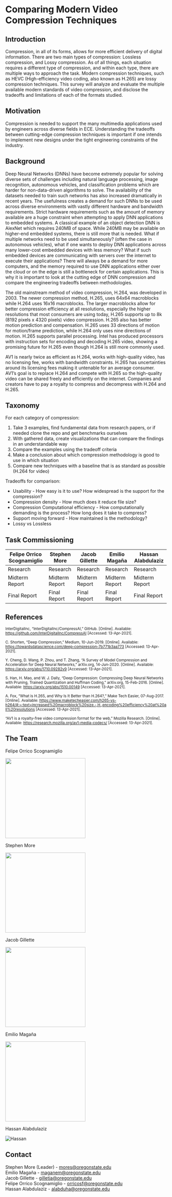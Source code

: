 # Comparing Modern Video Compression Techniques

## Introduction

Compression, in all of its forms, allows for more efficient delivery of digital information. There are two main types of compression: Lossless compression, and Lossy compression. As of all things, each situation requires a different type of compression, and within each type, there are multiple ways to approach the task. Modern compression techniques, such as HEVC (High-efficiency video coding, also known as H.265) are lossy compression techniques. This survey will analyze and evaluate the multiple available modern standards of video compression, and disclose the tradeoffs and limitations of each of the formats studied.

## Motivation

Compression is needed to support the many multimedia applications used by engineers across diverse fields in ECE. Understanding the tradeoffs between cutting-edge compression techniques is important if one intends to implement new designs under the tight engineering constraints of the industry.

## Background

Deep Neural Networks (DNNs) have become extremely popular for solving diverse sets of challenges including natural language processing, image recognition, autonomous vehicles, and classification problems which are harder for non-data-driven algorithms to solve. The availability of the datasets needed to train such networks has also increased dramatically in recent years. The usefulness creates a demand for such DNNs to be used across diverse environments with vastly different hardware and bandwidth requirements. Strict hardware requirements such as the amount of memory available are a huge constraint when attempting to apply DNN applications to embedded systems. A classical example of an object detection DNN is AlexNet which requires 240MB of space. While 240MB may be available on higher-end embedded systems, there is still more that is needed. What if multiple networks need to be used simultaneously? (often the case in autonomous vehicles), what if one wants to deploy DNN applications across many lower-cost embedded devices with less memory? What if such embedded devices are communicating with servers over the internet to execute their applications? There will always be a demand for more computers, and the memory required to use DNN applications either over the cloud or on the edge is still a bottleneck for certain applications. This is why it is important to look at the cutting edge of DNN compression and compare the engineering tradeoffs between methodologies.

The old mainstream method of video compression, H.264, was developed in 2003. The newer compression method, H.265, uses 64x64 macroblocks while H.264 uses 16x16 macroblocks. The larger macroblocks allow for better compression efficiency at all resolutions, especially the higher resolutions that most consumers are using today, H.265 supports up to 8k (8192 pixels x 4320 pixels) video compression. H.265 also has better motion prediction and compensation. H.265 uses 33 directions of motion for motion/frame prediction, while H.264 only uses nine directions of motion. H.265 supports parallel processing. Intel has produced processors with instruction sets for encoding and decoding H.265 video, showing a promising future for H.265 even though H.264 is still more commonly used.

AV1 is nearly twice as efficient as H.264, works with high-quality video, has no licensing fee, works with bandwidth constraints. H.265 has uncertainties around its licensing fees making it untenable for an average consumer. AV1’s goal is to replace H.264 and compete with H.265 so the high-quality video can be shared freely and efficiently on the internet. Companies and creators have to pay a royalty to compress and decompress with H.264 and H.265.

## Taxonomy

For each category of compression:
1. Take 3 examples, find fundamental data from research papers, or if needed clone the repo and get benchmarks ourselves
1. With gathered data, create visualizations that can compare the findings in an understandable way
1. Compare the examples using the tradeoff criteria 
1. Make a conclusion about which compression methodology is good to use in which situation
1. Compare new techniques with a baseline that is as standard as possible (H.264 for video) 

Tradeoffs for comparison:
* Usability - How easy is it to use? How widespread is the support for the compression?
* Compression density - How much does it reduce file size?
* Compression Computational efficiency - How computationally demanding is the process? How long does it take to compress?
* Support moving forward - How maintained is the methodology?
* Lossy vs Lossless

## Task Commissioning
Felipe Orrico Scognamiglio | Stephen More | Jacob Gillette | Emilio Magaña | Hassan Alabdulaziz
-------------------------- | ------------ | -------------- | ------------- | ------------------
Research | Research | Research | Research | Research
Midterm Report | Midterm Report | Midterm Report | Midterm Report | Midterm Report
Final Report | Final Report | Final Report | Final Report | Final Report |


## References

<sub>InterDigitalInc, “InterDigitalInc/CompressAI,” GitHub. [Online]. Available: https://github.com/InterDigitalInc/CompressAI  [Accessed: 13-Apr-2021].</sub>

<sub>C. Shorten, “Deep Compression,” Medium, 10-Jun-2019. [Online]. Available: https://towardsdatascience.com/deep-compression-7b771b3aa773  [Accessed: 13-Apr-2021].</sub>

<sub>Y. Cheng, D. Wang, P. Zhou, and T. Zhang, “A Survey of Model Compression and Acceleration for Deep Neural Networks,” arXiv.org, 14-Jun-2020. [Online]. Available: https://arxiv.org/abs/1710.09282v9  [Accessed: 13-Apr-2021].</sub>

<sub>S. Han, H. Mao, and W. J. Dally, “Deep Compression: Compressing Deep Neural Networks with Pruning, Trained Quantization and Huffman Coding,” arXiv.org, 15-Feb-2016. [Online]. Available: https://arxiv.org/abs/1510.00149  [Accessed: 13-Apr-2021].</sub>

<sub>A.  Fox, “What is H.265, and Why Is It Better than H.264?,” Make Tech Easier, 07-Aug-2017. [Online]. Available: https://www.maketecheasier.com/h265-vs-h264/#:~:text=increased%20macroblock%20size.-,H.,encoding%20efficiency%20at%20all%20resolutions  [Accessed: 13-Apr-2021].</sub>

<sub>“AV1 is a royalty-free video compression format for the web,” Mozilla Research. [Online]. Available: https://research.mozilla.org/av1-media-codecs/  [Accessed: 13-Apr-2021].</sub>

## The Team

Felipe Orrico Scognamiglio  

<img src="https://cdn.discordapp.com/attachments/829757911298342925/831967603378880522/Felipe_Beaver.png" data-canonical-src="https://cdn.discordapp.com/attachments/829757911298342925/831967603378880522/Felipe_Beaver.png" width="250" height="250" />

Stephen More  

<img src="https://media.discordapp.net/attachments/829757911298342925/831967460247994368/StephenMore_-_cropped.jpg" data-canonical-src="https://media.discordapp.net/attachments/829757911298342925/831967460247994368/StephenMore_-_cropped.jpg" width="250" height="250" />

Jacob Gillette  

<img src="https://media.discordapp.net/attachments/829757911298342925/831968062625415288/JacobG_-_cropped.jpg" data-canonical-src="https://media.discordapp.net/attachments/829757911298342925/831968062625415288/JacobG_-_cropped.jpg" width="250" height="250" />


Emilio Magaña  

<img src="https://media.discordapp.net/attachments/829757911298342925/831970096230432848/emilio_-_cropped.jpg" data-canonical-src="https://media.discordapp.net/attachments/829757911298342925/831970096230432848/emilio_-_cropped.jpg" width="250" height="250" />

Hassan Alabdulaziz  

![Hassan]()


## Contact

Stephen More (Leader) - [mores@oregonstate.edu](mailto:mores@oregonstate.edu)  
Emilio Magaña - [maganem@oregonstate.edu](mailto:maganem@oregonstate.edu)  
Jacob Gillette - [gilletja@oregonstate.edu](mailto:gilletja@oregonstate.edu)  
Felipe Orrico Scognamiglio - [orricosf@oregonstate.edu](mailto:orricosf@oregonstate.edu)  
Hassan Alabdulaziz - [alabduha@oregonstate.edu](mailto:alabduha@oregonstate.edu)  

